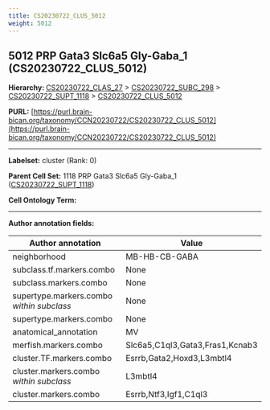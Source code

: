 ```yaml
---
title: CS20230722_CLUS_5012
weight: 5012
---
```

## 5012 PRP Gata3 Slc6a5 Gly-Gaba_1 (CS20230722_CLUS_5012)
<b>Hierarchy: </b>
[CS20230722_CLAS_27](../CS20230722_CLAS_27) >
[CS20230722_SUBC_298](../CS20230722_SUBC_298) >
[CS20230722_SUPT_1118](../CS20230722_SUPT_1118) >
[CS20230722_CLUS_5012](../CS20230722_CLUS_5012)

**PURL:** [https://purl.brain-bican.org/taxonomy/CCN20230722/CS20230722_CLUS_5012](https://purl.brain-bican.org/taxonomy/CCN20230722/CS20230722_CLUS_5012)

---


**Labelset:** cluster (Rank: 0)

**Parent Cell Set:** 1118 PRP Gata3 Slc6a5 Gly-Gaba_1 ([CS20230722_SUPT_1118](../CS20230722_SUPT_1118))



**Cell Ontology Term:** 

[MARKER GENES.]: #


---

[TRANSFERRED ANNOTATIONS.]: #


[AUTHOR ANNOTATION FIELDS.]: #


**Author annotation fields:**

| Author annotation | Value |
|-------------------|-------|
|neighborhood|MB-HB-CB-GABA|
|subclass.tf.markers.combo|None|
|subclass.markers.combo|None|
|supertype.markers.combo _within subclass_|None|
|supertype.markers.combo|None|
|anatomical_annotation|MV|
|merfish.markers.combo|Slc6a5,C1ql3,Gata3,Fras1,Kcnab3|
|cluster.TF.markers.combo|Esrrb,Gata2,Hoxd3,L3mbtl4|
|cluster.markers.combo _within subclass_|L3mbtl4|
|cluster.markers.combo|Esrrb,Ntf3,Igf1,C1ql3|
